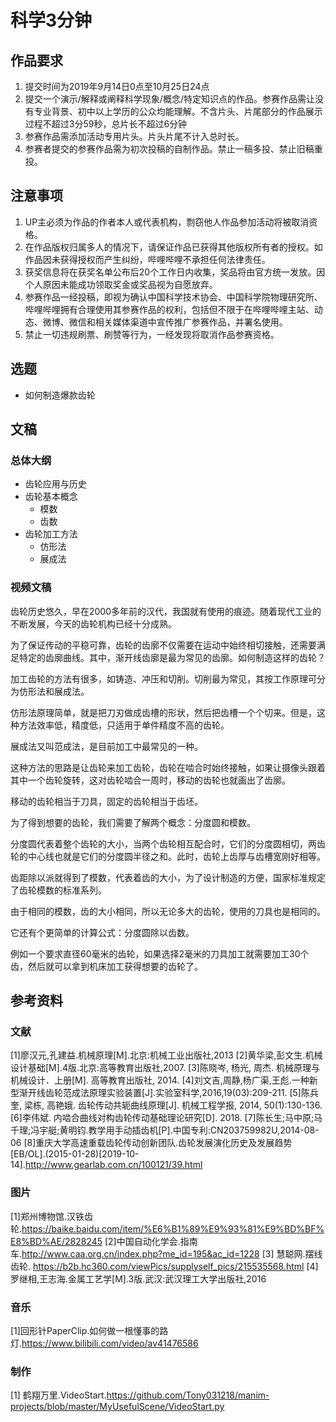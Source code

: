 # 科学3分钟

## 作品要求

1. 提交时间为2019年9月14日0点至10月25日24点
2. 提交一个演示/解释或阐释科学现象/概念/特定知识点的作品。参赛作品需让没有专业背景、初中以上学历的公众均能理解。不含片头、片尾部分的作品展示过程不超过3分59秒，总片长不超过6分钟
3. 参赛作品需添加活动专用片头。片头片尾不计入总时长。
4. 参赛者提交的参赛作品需为初次投稿的自制作品。禁止一稿多投、禁止旧稿重投。

## 注意事项

1. UP主必须为作品的作者本人或代表机构，剽窃他人作品参加活动将被取消资格。
2. 在作品版权归属多人的情况下，请保证作品已获得其他版权所有者的授权。如作品因未获得授权而产生纠纷，哔哩哔哩不承担任何法律责任。
3. 获奖信息将在获奖名单公布后20个工作日内收集，奖品将由官方统一发放。因个人原因未能成功领取奖金或奖品视为自愿放弃。
4. 参赛作品一经投稿，即视为确认中国科学技术协会、中国科学院物理研究所、哔哩哔哩拥有合理使用其参赛作品的权利，包括但不限于在哔哩哔哩主站、动态、微博、微信和相关媒体渠道中宣传推广参赛作品，并署名使用。
5. 禁止一切违规刷票、刷赞等行为，一经发现将取消作品参赛资格。

## 选题

- 如何制造爆款齿轮

## 文稿

### 总体大纲

- 齿轮应用与历史
- 齿轮基本概念
  - 模数
  - 齿数
- 齿轮加工方法
  - 仿形法
  - 展成法

### 视频文稿

齿轮历史悠久，早在2000多年前的汉代，我国就有使用的痕迹。随着现代工业的不断发展，今天的齿轮机构已经十分成熟。

为了保证传动的平稳可靠，齿轮的齿廓不仅需要在运动中始终相切接触，还需要满足特定的齿廓曲线。其中，渐开线齿廓是最为常见的齿廓。如何制造这样的齿轮？

加工齿轮的方法有很多，如铸造、冲压和切削。切削最为常见，其按工作原理可分为仿形法和展成法。

仿形法原理简单，就是把刀刃做成齿槽的形状，然后把齿槽一个个切来。但是，这种方法效率低，精度低，只适用于单件精度不高的齿轮。

展成法又叫范成法，是目前加工中最常见的一种。

这种方法的思路是让齿轮来加工齿轮，齿轮在啮合时始终接触，如果让摄像头跟着其中一个齿轮旋转，这对齿轮啮合一周时，移动的齿轮也就画出了齿廓。

移动的齿轮相当于刀具，固定的齿轮相当于齿坯。

为了得到想要的齿轮，我们需要了解两个概念：分度圆和模数。

分度圆代表着整个齿轮的大小，当两个齿轮相互配合时，它们的分度圆相切，两齿轮的中心线也就是它们的分度圆半径之和。此时，齿轮上齿厚与齿槽宽刚好相等。

齿距除以派就得到了模数，代表着齿的大小，为了设计制造的方便，国家标准规定了齿轮模数的标准系列。

由于相同的模数，齿的大小相同，所以无论多大的齿轮，使用的刀具也是相同的。

它还有个更简单的计算公式：分度圆除以齿数。

例如一个要求直径60毫米的齿轮，如果选择2毫米的刀具加工就需要加工30个齿，然后就可以拿到机床加工获得想要的齿轮了。

## 参考资料

### 文献

[1]廖汉元,孔建益.机械原理[M].北京:机械工业出版社,2013
[2]黄华梁,彭文生.机械设计基础[M].4版.北京:高等教育出版社,2007.
[3]陈晓岑, 杨光, 周杰. 机械原理与机械设计．上册[M]. 高等教育出版社, 2014.
[4]刘文吉,周静,杨广渠,王彪.一种新型渐开线齿轮范成法原理实验装置[J].实验室科学,2016,19(03):209-211.
[5]陈兵奎, 梁栋, 高艳娥. 齿轮传动共轭曲线原理[J]. 机械工程学报, 2014, 50(1):130-136.
[6]李伟斌. 内啮合曲线对构齿轮传动基础理论研究[D]. 2018.
[7]陈长生;马中原;马千理;冯宇艇;黄明钧.教学用手动插齿机[P].中国专利:CN203759982U,2014-08-06
[8]重庆大学高速重载齿轮传动创新团队.齿轮发展演化历史及发展趋势[EB/OL].(2015-01-28)[2019-10-14].http://www.gearlab.com.cn/100121/39.html

### 图片

[1]郑州博物馆.汉铁齿轮.https://baike.baidu.com/item/%E6%B1%89%E9%93%81%E9%BD%BF%E8%BD%AE/2828245
[2]中国自动化学会.指南车.http://www.caa.org.cn/index.php?me_id=195&ac_id=1228
[3] 慧聪网.摆线齿轮. https://b2b.hc360.com/viewPics/supplyself_pics/215535568.html 
[4]罗继相,王志海.金属工艺学[M].3版.武汉:武汉理工大学出版社,2016

### 音乐

[1]回形针PaperClip.如何做一根懂事的路灯.https://www.bilibili.com/video/av41476586

### 制作

[1]  鹤翔万里.VideoStart.https://github.com/Tony031218/manim-projects/blob/master/MyUsefulScene/VideoStart.py